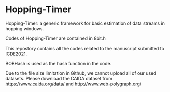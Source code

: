 # Hopping-Timer

Hopping-Timer: a generic framework for basic estimation of data streams in hopping windows.

Codes of Hopping-Timer are contained in 8bit.h

This repostory contains all the codes related to the manuscript submitted to ICDE2021.

BOBHash is used as the hash function in the code.

Due to the file size limitation in Github, we cannot upload all of our used datasets. Please download the CAIDA dataset from https://www.caida.org/data/ and http://www.web-polygraph.org/
